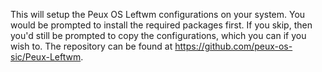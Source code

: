 This will setup the Peux OS Leftwm configurations on your system. You would be prompted to install the required packages first. If you skip, then you'd still be prompted to copy the configurations, which you can if you wish to. The repository can be found at https://github.com/peux-os-sic/Peux-Leftwm.